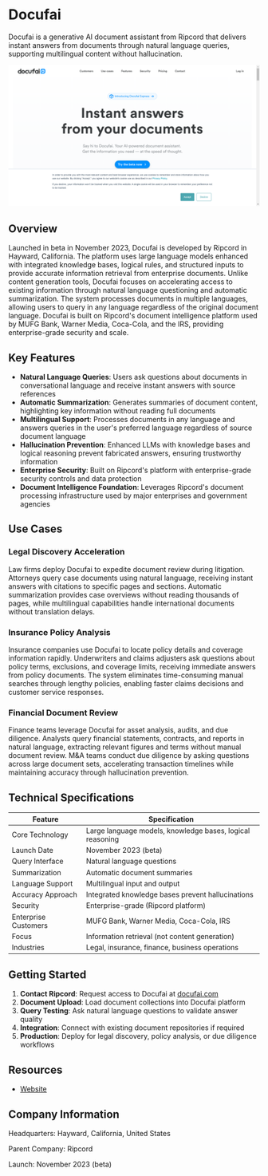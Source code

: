 # Docufai

Docufai is a generative AI document assistant from Ripcord that delivers instant answers from documents through natural language queries, supporting multilingual content without hallucination.

![Docufai](assets\docufai.png)


## Overview

Launched in beta in November 2023, Docufai is developed by Ripcord in Hayward, California. The platform uses large language models enhanced with integrated knowledge bases, logical rules, and structured inputs to provide accurate information retrieval from enterprise documents. Unlike content generation tools, Docufai focuses on accelerating access to existing information through natural language questioning and automatic summarization. The system processes documents in multiple languages, allowing users to query in any language regardless of the original document language. Docufai is built on Ripcord's document intelligence platform used by MUFG Bank, Warner Media, Coca-Cola, and the IRS, providing enterprise-grade security and scale.

## Key Features

- **Natural Language Queries**: Users ask questions about documents in conversational language and receive instant answers with source references
- **Automatic Summarization**: Generates summaries of document content, highlighting key information without reading full documents
- **Multilingual Support**: Processes documents in any language and answers queries in the user's preferred language regardless of source document language
- **Hallucination Prevention**: Enhanced LLMs with knowledge bases and logical reasoning prevent fabricated answers, ensuring trustworthy information
- **Enterprise Security**: Built on Ripcord's platform with enterprise-grade security controls and data protection
- **Document Intelligence Foundation**: Leverages Ripcord's document processing infrastructure used by major enterprises and government agencies

## Use Cases

### Legal Discovery Acceleration
Law firms deploy Docufai to expedite document review during litigation. Attorneys query case documents using natural language, receiving instant answers with citations to specific pages and sections. Automatic summarization provides case overviews without reading thousands of pages, while multilingual capabilities handle international documents without translation delays.

### Insurance Policy Analysis
Insurance companies use Docufai to locate policy details and coverage information rapidly. Underwriters and claims adjusters ask questions about policy terms, exclusions, and coverage limits, receiving immediate answers from policy documents. The system eliminates time-consuming manual searches through lengthy policies, enabling faster claims decisions and customer service responses.

### Financial Document Review
Finance teams leverage Docufai for asset analysis, audits, and due diligence. Analysts query financial statements, contracts, and reports in natural language, extracting relevant figures and terms without manual document review. M&A teams conduct due diligence by asking questions across large document sets, accelerating transaction timelines while maintaining accuracy through hallucination prevention.

## Technical Specifications

| Feature | Specification |
|---------|---------------|
| Core Technology | Large language models, knowledge bases, logical reasoning |
| Launch Date | November 2023 (beta) |
| Query Interface | Natural language questions |
| Summarization | Automatic document summaries |
| Language Support | Multilingual input and output |
| Accuracy Approach | Integrated knowledge bases prevent hallucinations |
| Security | Enterprise-grade (Ripcord platform) |
| Enterprise Customers | MUFG Bank, Warner Media, Coca-Cola, IRS |
| Focus | Information retrieval (not content generation) |
| Industries | Legal, insurance, finance, business operations |

## Getting Started

1. **Contact Ripcord**: Request access to Docufai at [docufai.com](https://www.docufai.com/)
2. **Document Upload**: Load document collections into Docufai platform
3. **Query Testing**: Ask natural language questions to validate answer quality
4. **Integration**: Connect with existing document repositories if required
5. **Production**: Deploy for legal discovery, policy analysis, or due diligence workflows

## Resources

- [Website](https://www.docufai.com)

## Company Information

Headquarters: Hayward, California, United States

Parent Company: Ripcord

Launch: November 2023 (beta) 